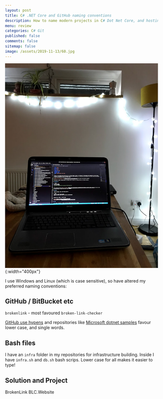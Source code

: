 ```yaml
---
layout: post
title: C# .NET Core and GitHub naming conventions    
description: How to name modern projects in C# Dot Net Core, and hosting on GitHub 
menu: review
categories: C# Git 
published: false 
comments: false     
sitemap: false
image: /assets/2019-11-13/60.jpg
---
```


![alt text](/assets/2019-11-13/60.jpg "Laptop"){:width="400px"}

I use Windows and Linux (which is case sensitive), so have altered my preferred naming conventions:

## GitHub / BitBucket etc

`brokenlink` - most favoured
`broken-link-checker`

[GitHub use hypens](https://stackoverflow.com/a/11947816/26086) and repositories like [Microsoft dotnet samples](https://github.com/dotnet/samples) favour lower case, and single words.

## Bash files

I have an `infra` folder in my repositories for infrastructure building. Inside I have `infra.sh` and `db.sh` bash scrips. Lower case for all makes it easier to type!

## Solution and Project

BrokenLink
  BLC.Website